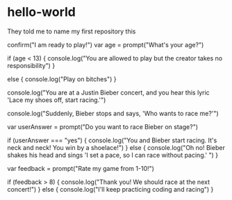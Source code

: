 # hello-world
They told me to name my first repository this


confirm("I am ready to play!")
var age = prompt("What's your age?")

if (age < 13)
{
    console.log("You are allowed to play but the creator takes no responsibility")
}

else
{
    console.log("Play on bitches")
}

console.log("You are at a Justin Bieber concert, and you hear this lyric 'Lace my shoes off, start racing.'")

console.log("Suddenly, Bieber stops and says, 'Who wants to race me?'")

var userAnswer = prompt("Do you want to race Bieber on stage?")

if (userAnswer === "yes")
{
    console.log("You and Bieber start racing. It's neck and neck! You win by a shoelace!")
}
else
{
    console.log("Oh no! Bieber shakes his head and sings 'I set a pace, so I can race without pacing.' ")
}

var feedback = prompt("Rate my game from 1-10!")

if (feedback > 8)
{
    console.log("Thank you! We should race at the next concert!")
}
else
{
    console.log("I'll keep practicing coding and racing")
}
